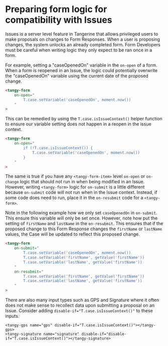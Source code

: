 # Preparing form logic for compatibility with Issues

Issues is a server level feature in Tangerine that allows privileged users to make proposals on changes to Form Responses. When a user is proposing changes, the system unlocks an already completed form. Form Developers must be careful when writing logic they only expect to be ran once in a form.

For example, setting a "caseOpenedOn" variable in the `on-open` of a form. When a form is reopened in an Issue, the logic could potentially overwrite the "caseOpenedOn" variable using the current date of the proposed change.  


```html
<tangy-form
    on-open="
        T.case.setVariable('caseOpenedOn', moment.now())
    "
>
``` 

This can be remedied by using the `T.case.isIssueContext()` helper function to ensure our variable setting does not happen in a reopen in the issue context.

```html
<tangy-form
    on-open="
        if (!T.case.isIssueContext()) {
            T.case.setVariable('caseOpenedOn', moment.now())
        }
    "
>
```

The same is true if you have any `<tangy-form-item>` level `on-open` or `on-change` logic that should not run in when being modified in an Issue. However, writing `<tangy-form>` logic for `on-submit` is a little different because `on-submit` code will not run when in the Issue context. Instead, if some code does need to run, place it in the `on-resubmit` code for a `<tangy-form>`.

Note in the following example how we only set `caseOpenedOn` in `on-submit`. This ensure this variable will only be set once. However, note how put the setting of `firstName` and `lastName` in the `on-resubmit`. This ensures that if the proposed change to this Form Response changes the `firstName` or `lastName` values, the Case will be updated to reflect this proposed change.

```html
<tangy-form
    on-submit="
        T.case.setVariable('caseOpenedOn', moment.now())
        T.case.setVariable('firstName', getValue('firstName'))
        T.case.setVariable('lastName', getValue('firstName'))
    "
    on-resubmit="
        T.case.setVariable('firstName', getValue('firstName'))
        T.case.setVariable('lastName', getValue('firstName'))
    "
>

```

There are also many input types such as GPS and Signature where it often does not make sense to recollect data upon submitting a proposal on an Issue. Consider adding `disable-if="T.case.isIssueContext()"` to these inputs.

```
<tangy-gps name="gps" disable-if="T.case.isIssueContext()"></tangy-gps>
<tangy-signature name="signature" disable-if="disable-if="T.case.isIssueContext()"></tangy-signature>
```

